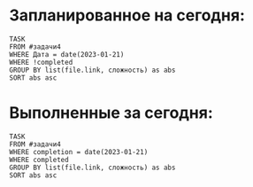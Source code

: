 # Запланированное на сегодня:
```dataview
TASK
FROM #задачи4
WHERE Дата = date(2023-01-21)
WHERE !completed
GROUP BY list(file.link, сложность) as abs
SORT abs asc
```
# Выполненные за сегодня:
```dataview
TASK
FROM #задачи4
WHERE completion = date(2023-01-21)
WHERE completed
GROUP BY list(file.link, сложность) as abs
SORT abs asc
```